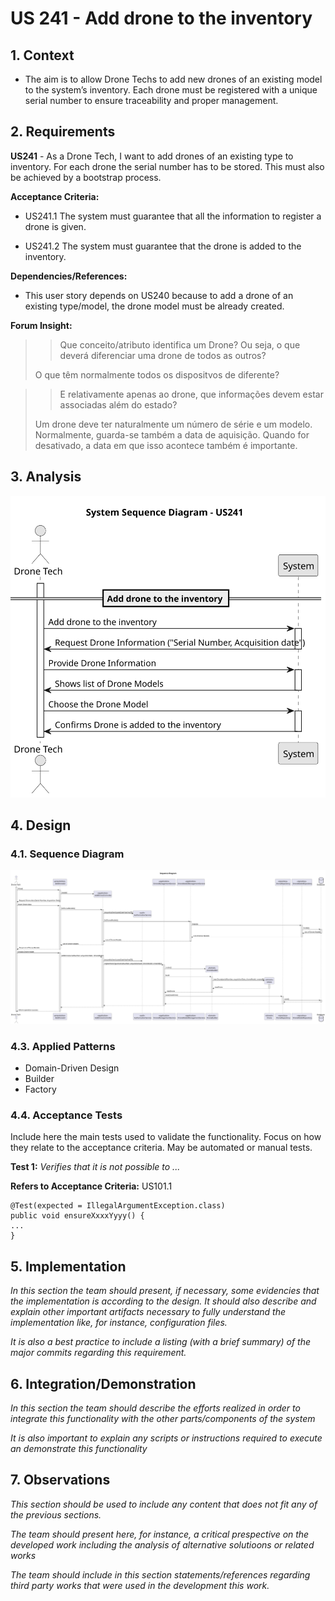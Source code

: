 # US 241 - Add drone to the inventory 

## 1. Context

* The aim is to allow Drone Techs to add new drones of an existing model to the system’s inventory. 
Each drone must be registered with a unique serial number to ensure traceability and proper management.


## 2. Requirements

**US241** - As a Drone Tech, I want to add drones of an existing type to inventory. For each drone the serial number has to be stored.
This must also be achieved by a bootstrap process.


**Acceptance Criteria:**

- US241.1 The system must guarantee that all the information to register a drone is given.

- US241.2 The system must guarantee that the drone is added to the inventory.


**Dependencies/References:**

* This user story depends on US240 because to add a drone of an existing type/model, the drone model must be already created.


**Forum Insight:**

>> Que conceito/atributo identifica um Drone? Ou seja, o que deverá diferenciar uma drone de todos as outros?
>
> O que têm normalmente todos os dispositvos de diferente?

>> E relativamente apenas ao drone, que informações devem estar associadas além do estado?
>
> Um drone deve ter naturalmente um número de série e um modelo. 
Normalmente, guarda-se também a data de aquisição. 
Quando for desativado, a data em que isso acontece também é importante.


## 3. Analysis

![System Sequence Diagram](images/system-sequence-diagram-US241.svg)

## 4. Design

### 4.1. Sequence Diagram

![Sequence Diagram](images/sequence-diagram-US241.svg)

### 4.3. Applied Patterns

- Domain-Driven Design
- Builder
- Factory


### 4.4. Acceptance Tests

Include here the main tests used to validate the functionality. Focus on how they relate to the acceptance criteria. May be automated or manual tests.

**Test 1:** *Verifies that it is not possible to ...*

**Refers to Acceptance Criteria:** US101.1


```
@Test(expected = IllegalArgumentException.class)
public void ensureXxxxYyyy() {
...
}
````

## 5. Implementation

*In this section the team should present, if necessary, some evidencies that the implementation is according to the design. It should also describe and explain other important artifacts necessary to fully understand the implementation like, for instance, configuration files.*

*It is also a best practice to include a listing (with a brief summary) of the major commits regarding this requirement.*

## 6. Integration/Demonstration

*In this section the team should describe the efforts realized in order to integrate this functionality with the other parts/components of the system*

*It is also important to explain any scripts or instructions required to execute an demonstrate this functionality*

## 7. Observations

*This section should be used to include any content that does not fit any of the previous sections.*

*The team should present here, for instance, a critical prespective on the developed work including the analysis of alternative solutioons or related works*

*The team should include in this section statements/references regarding third party works that were used in the development this work.*
